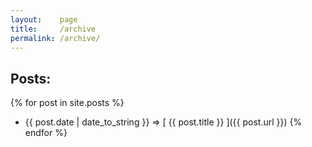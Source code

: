```yaml
---
layout:    page
title:     /archive
permalink: /archive/
---
```


Posts:
------

{% for post in site.posts %}
  * {{ post.date | date_to_string }} &rArr; [ {{ post.title }} ]({{ post.url }})
{% endfor %}
